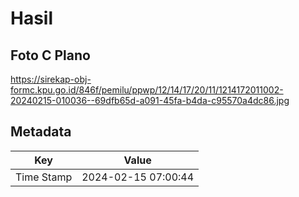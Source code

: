 # Hasil

## Foto C Plano

https://sirekap-obj-formc.kpu.go.id/846f/pemilu/ppwp/12/14/17/20/11/1214172011002-20240215-010036--69dfb65d-a091-45fa-b4da-c95570a4dc86.jpg


## Metadata

| Key        | Value               |
| ---------- | ------------------- |
| Time Stamp | 2024-02-15 07:00:44 |



